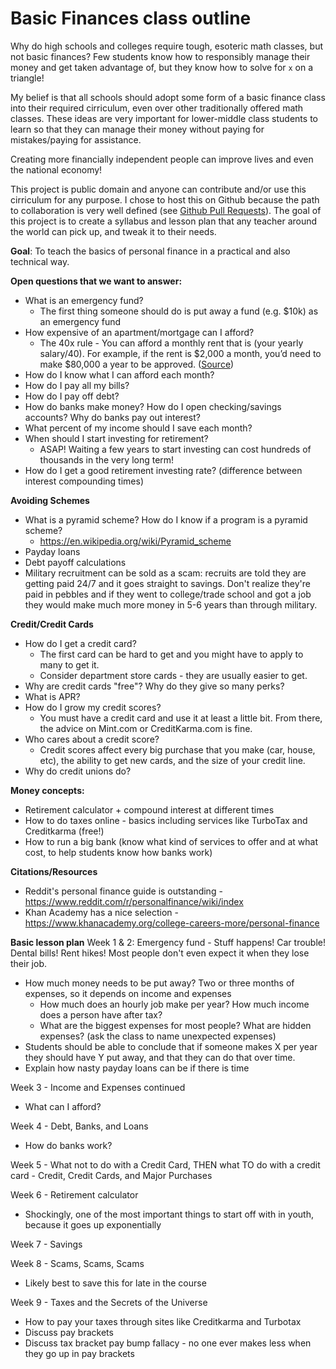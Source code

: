 # Basic Finances class outline

Why do high schools and colleges require tough, esoteric math classes, but not basic finances? Few students know how to responsibly manage their money and get taken advantage of, but they know how to solve for `x` on a triangle! 

My belief is that all schools should adopt some form of a basic finance class into their required cirriculum, even over other traditionally offered math classes. These ideas are very important for lower-middle class students to learn so that they can manage their money without paying for mistakes/paying for assistance. 

Creating more financially independent people can improve lives and even the national economy!

This project is public domain and anyone can contribute and/or use this cirriculum for any purpose. I chose to host this on Github because the path to collaboration is very well defined (see [Github Pull Requests](https://help.github.com/articles/creating-a-pull-request/)). The goal of this project is to create a syllabus and lesson plan that any teacher around the world can pick up, and tweak it to their needs. 

**Goal**: To teach the basics of personal finance in a practical and also technical way. 

**Open questions that we want to answer:**
* What is an emergency fund?
  * The first thing someone should do is put away a fund (e.g. $10k) as an emergency fund 
* How expensive of an apartment/mortgage can I afford? 
  * The 40x rule - You can afford a monthly rent that is (your yearly salary/40). For example, if the rent is $2,000 a month, you’d need to make $80,000 a year to be approved. ([Source](https://lifehacker.com/figure-out-how-much-rent-you-can-afford-with-the-40x-ru-1725085955))
* How do I know what I can afford each month?
* How do I pay all my bills?
* How do I pay off debt? 
* How do banks make money? How do I open checking/savings accounts? Why do banks pay out interest?
* What percent of my income should I save each month?
* When should I start investing for retirement? 
  * ASAP! Waiting a few years to start investing can cost hundreds of thousands in the very long term!
* How do I get a good retirement investing rate? (difference between interest compounding times)

**Avoiding Schemes**
* What is a pyramid scheme? How do I know if a program is a pyramid scheme? 
  * https://en.wikipedia.org/wiki/Pyramid_scheme
* Payday loans
* Debt payoff calculations
* Military recruitment can be sold as a scam: recruits are told they are getting paid 24/7 and it goes straight to savings. Don't realize they're paid in pebbles and if they went to college/trade school and got a job they would make much more money in 5-6 years than through military. 

**Credit/Credit Cards**
* How do I get a credit card?
  * The first card can be hard to get and you might have to apply to many to get it.
  * Consider department store cards - they are usually easier to get. 
* Why are credit cards "free"? Why do they give so many perks? 
* What is APR? 
* How do I grow my credit scores? 
  * You must have a credit card and use it at least a little bit. From there, the advice on Mint.com or CreditKarma.com is fine. 
* Who cares about a credit score?
  * Credit scores affect every big purchase that you make (car, house, etc), the ability to get new cards, and the size of your credit line. 
* Why do credit unions do? 

**Money concepts:**
* Retirement calculator + compound interest at different times
* How to do taxes online - basics including services like TurboTax and Creditkarma (free!)
* How to run a big bank (know what kind of services to offer and at what cost, to help students know how banks work)

**Citations/Resources**
* Reddit's personal finance guide is outstanding - https://www.reddit.com/r/personalfinance/wiki/index
* Khan Academy has a nice selection - https://www.khanacademy.org/college-careers-more/personal-finance



**Basic lesson plan**
Week 1 & 2: Emergency fund - Stuff happens! Car trouble! Dental bills! Rent hikes! Most people don't even expect it when they lose their job. 
* How much money needs to be put away? Two or three months of expenses, so it depends on income and expenses
  * How much does an hourly job make per year? How much income does a person have after tax?
  * What are the biggest expenses for most people? What are hidden expenses? (ask the class to name unexpected expenses)
* Students should be able to conclude that if someone makes X per year they should have Y put away, and that they can do that over time. 
* Explain how nasty payday loans can be if there is time

Week 3 - Income and Expenses continued
* What can I afford? 

Week 4 - Debt, Banks, and Loans
* How do banks work?

Week 5 - What not to do with a Credit Card, THEN what TO do with a credit card - Credit, Credit Cards, and Major Purchases

Week 6 - Retirement calculator
* Shockingly, one of the most important things to start off with in youth, because it goes up exponentially

Week 7 - Savings

Week 8 - Scams, Scams, Scams
* Likely best to save this for late in the course

Week 9 - Taxes and the Secrets of the Universe
* How to pay your taxes through sites like Creditkarma and Turbotax
* Discuss pay brackets
* Discuss tax bracket pay bump fallacy - no one ever makes less when they go up in pay brackets
